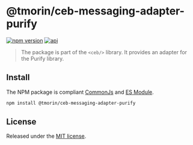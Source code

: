 # @tmorin/ceb-messaging-adapter-purify

[![npm version](https://badge.fury.io/js/%40tmorin%2Fceb-messaging-adapter-purify.svg)](https://badge.fury.io/js/%40tmorin%2Fceb-messaging-adapter-purify)
[![api](https://img.shields.io/badge/-api-informational.svg)](https://tmorin.github.io/ceb/api/modules/_tmorin_ceb_messaging_adapter_purify.html)

> The package is part of the `<ceb/>` library.
> It provides an adapter for the Purify library.

## Install

The NPM package is compliant [CommonJs](https://flaviocopes.com/commonjs) and [ES Module](https://flaviocopes.com/es-modules).

```bash
npm install @tmorin/ceb-messaging-adapter-purify
```

## License

Released under the [MIT license].

[Custom Elements (v1)]: https://html.spec.whatwg.org/multipage/custom-elements.html
[MIT license]: http://opensource.org/licenses/MIT
